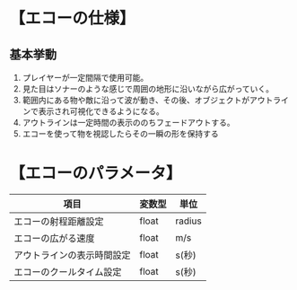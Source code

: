 # 【エコーの仕様】

## 基本挙動
1. プレイヤーが一定間隔で使用可能。
2. 見た目はソナーのような感じで周囲の地形に沿いながら広がっていく。
3. 範囲内にある物や敵に沿って波が動き、その後、オブジェクトがアウトラインで表示され可視化できるようになる。
4. アウトラインは一定時間の表示ののちフェードアウトする。
5. エコーを使って物を視認したらその一瞬の形を保持する

# 【エコーのパラメータ】
|項目|変数型|単位|
|-|-|-|
|エコーの射程距離設定|float|radius|
|エコーの広がる速度|float|m/s|
|アウトラインの表示時間設定|float|s(秒)|
|エコーのクールタイム設定|float|s(秒)|